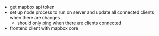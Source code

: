 - get mapbox api token
- set up node process to run on server and update all connected clients when there are changes
  - should only ping when there are clients connected
- frontend client with mapbox core

